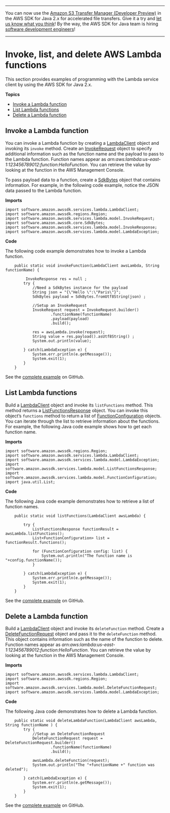 --------

You can now use the [Amazon S3 Transfer Manager \(Developer Preview\)](https://bit.ly/2WQebiP) in the AWS SDK for Java 2\.x for accelerated file transfers\. Give it a try and [let us know what you think](https://bit.ly/3zT1YYM)\! By the way, the AWS SDK for Java team is hiring [software development engineers](https://github.com/aws/aws-sdk-java-v2/issues/3156)\!

--------

# Invoke, list, and delete AWS Lambda functions<a name="examples-lambda"></a>

This section provides examples of programming with the Lambda service client by using the AWS SDK for Java 2\.x\.

**Topics**
+ [Invoke a Lambda function](#invoke-function)
+ [List Lambda functions](#list-function)
+ [Delete a Lambda function](#delete-function)

## Invoke a Lambda function<a name="invoke-function"></a>

You can invoke a Lambda function by creating a [LambdaClient](http://docs.aws.amazon.com/sdk-for-java/latest/reference/software/amazon/awssdk/services/lambda/LambdaClient.html) object and invoking its `invoke` method\. Create an [InvokeRequest](http://docs.aws.amazon.com/sdk-for-java/latest/reference/software/amazon/awssdk/services/lambda/model/InvokeRequest.html) object to specify additional information such as the function name and the payload to pass to the Lambda function\. Function names appear as *arn:aws:lambda:us\-east\-1:123456789012:function:HelloFunction*\. You can retrieve the value by looking at the function in the AWS Management Console\.

To pass payload data to a function, create a [SdkBytes](http://docs.aws.amazon.com/sdk-for-java/latest/reference/software/amazon/awssdk/core/SdkBytes.html) object that contains information\. For example, in the following code example, notice the JSON data passed to the Lambda function\.

 **Imports** 

```
import software.amazon.awssdk.services.lambda.LambdaClient;
import software.amazon.awssdk.regions.Region;
import software.amazon.awssdk.services.lambda.model.InvokeRequest;
import software.amazon.awssdk.core.SdkBytes;
import software.amazon.awssdk.services.lambda.model.InvokeResponse;
import software.amazon.awssdk.services.lambda.model.LambdaException;
```

 **Code** 

The following code example demonstrates how to invoke a Lambda function\.

```
    public static void invokeFunction(LambdaClient awsLambda, String functionName) {

         InvokeResponse res = null ;
        try {
            //Need a SdkBytes instance for the payload
            String json = "{\"Hello \":\"Paris\"}";
            SdkBytes payload = SdkBytes.fromUtf8String(json) ;

            //Setup an InvokeRequest
            InvokeRequest request = InvokeRequest.builder()
                    .functionName(functionName)
                    .payload(payload)
                    .build();

            res = awsLambda.invoke(request);
            String value = res.payload().asUtf8String() ;
            System.out.println(value);

        } catch(LambdaException e) {
            System.err.println(e.getMessage());
            System.exit(1);
        }
    }
```

See the [complete example](https://github.com/awsdocs/aws-doc-sdk-examples/blob/master/javav2/example_code/lambda/src/main/java/com/example/lambda/LambdaInvoke.java) on GitHub\.

## List Lambda functions<a name="list-function"></a>

Build a [LambdaClient](http://docs.aws.amazon.com/sdk-for-java/latest/reference/software/amazon/awssdk/services/lambda/LambdaClient.html) object and invoke its `listFunctions` method\. This method returns a [ListFunctionsResponse](http://docs.aws.amazon.com/sdk-for-java/latest/reference/software/amazon/awssdk/services/lambda/model/ListFunctionsResponse.html) object\. You can invoke this object’s `functions` method to return a list of [FunctionConfiguration](http://docs.aws.amazon.com/sdk-for-java/latest/reference/software/amazon/awssdk/services/lambda/model/FunctionConfiguration.html) objects\. You can iterate through the list to retrieve information about the functions\. For example, the following Java code example shows how to get each function name\.

 **Imports** 

```
import software.amazon.awssdk.regions.Region;
import software.amazon.awssdk.services.lambda.LambdaClient;
import software.amazon.awssdk.services.lambda.model.LambdaException;
import software.amazon.awssdk.services.lambda.model.ListFunctionsResponse;
import software.amazon.awssdk.services.lambda.model.FunctionConfiguration;
import java.util.List;
```

 **Code** 

The following Java code example demonstrates how to retrieve a list of function names\.

```
    public static void listFunctions(LambdaClient awsLambda) {

        try {
            ListFunctionsResponse functionResult = awsLambda.listFunctions();
            List<FunctionConfiguration> list = functionResult.functions();

            for (FunctionConfiguration config: list) {
                System.out.println("The function name is "+config.functionName());
            }

        } catch(LambdaException e) {
            System.err.println(e.getMessage());
            System.exit(1);
        }
    }
```

See the [complete example](https://github.com/awsdocs/aws-doc-sdk-examples/blob/master/javav2/example_code/lambda/src/main/java/com/example/lambda/ListLambdaFunctions.java) on GitHub\.

## Delete a Lambda function<a name="delete-function"></a>

Build a [LambdaClient](http://docs.aws.amazon.com/sdk-for-java/latest/reference/software/amazon/awssdk/services/lambda/LambdaClient.html) object and invoke its `deleteFunction` method\. Create a [DeleteFunctionRequest](http://docs.aws.amazon.com/sdk-for-java/latest/reference/software/amazon/awssdk/services/lambda/model/DeleteFunctionRequest.html) object and pass it to the `deleteFunction` method\. This object contains information such as the name of the function to delete\. Function names appear as *arn:aws:lambda:us\-east\-1:123456789012:function:HelloFunction*\. You can retrieve the value by looking at the function in the AWS Management Console\.

 **Imports** 

```
import software.amazon.awssdk.services.lambda.LambdaClient;
import software.amazon.awssdk.regions.Region;
import software.amazon.awssdk.services.lambda.model.DeleteFunctionRequest;
import software.amazon.awssdk.services.lambda.model.LambdaException;
```

 **Code** 

The following Java code demonstrates how to delete a Lambda function\.

```
    public static void deleteLambdaFunction(LambdaClient awsLambda, String functionName ) {
        try {
            //Setup an DeleteFunctionRequest
            DeleteFunctionRequest request = DeleteFunctionRequest.builder()
                    .functionName(functionName)
                    .build();

            awsLambda.deleteFunction(request);
            System.out.println("The "+functionName +" function was deleted");

        } catch(LambdaException e) {
            System.err.println(e.getMessage());
            System.exit(1);
        }
    }
```

See the [complete example](https://github.com/awsdocs/aws-doc-sdk-examples/blob/master/javav2/example_code/lambda/src/main/java/com/example/lambda/DeleteFunction.java) on GitHub\.